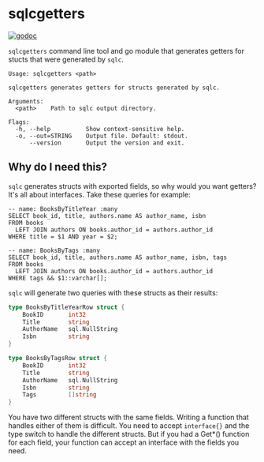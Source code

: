 # sqlcgetters

[![godoc](https://pkg.go.dev/badge/github.com/willabides/sqlcgetters.svg)](https://pkg.go.dev/github.com/willabides/sqlcgetters)

`sqlcgetters` command line tool and go module that generates getters for stucts that were generated by `sqlc`.

<!--- everything between the next line and the "end usage output" comment is generated by script/generate-readme --->
<!--- start usage output --->
```
Usage: sqlcgetters <path>

sqlcgetters generates getters for structs generated by sqlc.

Arguments:
  <path>    Path to sqlc output directory.

Flags:
  -h, --help          Show context-sensitive help.
  -o, --out=STRING    Output file. Default: stdout.
      --version       Output the version and exit.
```
<!--- end usage output --->

## Why do I need this?

`sqlc` generates structs with exported fields, so why would you want getters? It's all about interfaces. Take these 
queries for example: 

```postgresql
-- name: BooksByTitleYear :many
SELECT book_id, title, authors.name AS author_name, isbn
FROM books
  LEFT JOIN authors ON books.author_id = authors.author_id
WHERE title = $1 AND year = $2;

-- name: BooksByTags :many
SELECT book_id, title, authors.name AS author_name, isbn, tags
FROM books
  LEFT JOIN authors ON books.author_id = authors.author_id
WHERE tags && $1::varchar[];
```

`sqlc` will generate two queries with these structs as their results:

```go
type BooksByTitleYearRow struct {
    BookID       int32
    Title        string
    AuthorName   sql.NullString
    Isbn         string
}

type BooksByTagsRow struct {
    BookID       int32
    Title        string
    AuthorName   sql.NullString
    Isbn         string
    Tags         []string
}
```

You have two different structs with the same fields. Writing a function that handles either of them is difficult. 
You need to accept `interface{}` and the type switch to handle the different structs. But if you had a Get*() 
function for each field, your function can accept an interface with the fields you need.
